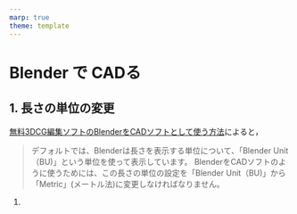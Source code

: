 ```yaml
---
marp: true
theme: template
---
```


# Blender で CADる

## 1. 長さの単位の変更

[無料3DCG編集ソフトのBlenderをCADソフトとして使う方法](https://yokalab.jp/blog/post/70)によると，
> デフォルトでは、Blenderは長さを表示する単位について、「Blender Unit（BU)」という単位を使って表示しています。
> BlenderをCADソフトのように使うためには、この長さの単位の設定を「Blender Unit（BU)」から「Metric」(メートル法)に変更しなければなりません。

1. 